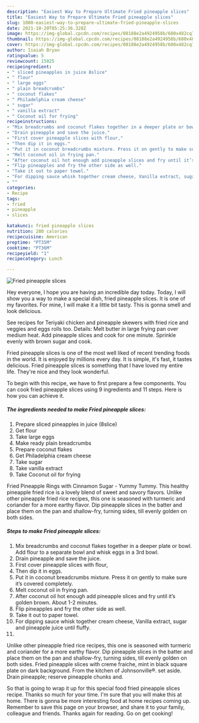 ```yaml
---
description: "Easiest Way to Prepare Ultimate Fried pineapple slices"
title: "Easiest Way to Prepare Ultimate Fried pineapple slices"
slug: 1080-easiest-way-to-prepare-ultimate-fried-pineapple-slices
date: 2021-10-20T05:25:36.328Z
image: https://img-global.cpcdn.com/recipes/08188e2a4924958b/680x482cq70/fried-pineapple-slices-recipe-main-photo.jpg
thumbnail: https://img-global.cpcdn.com/recipes/08188e2a4924958b/680x482cq70/fried-pineapple-slices-recipe-main-photo.jpg
cover: https://img-global.cpcdn.com/recipes/08188e2a4924958b/680x482cq70/fried-pineapple-slices-recipe-main-photo.jpg
author: Isaiah Bryan
ratingvalue: 5
reviewcount: 15025
recipeingredient:
- " sliced pineapples in juice 8slice"
- " flour"
- " large eggs"
- " plain breadcrumbs"
- " coconut flakes"
- " Philadelphia cream cheese"
- " sugar"
- " vanilla extract"
- " Coconut oil for frying"
recipeinstructions:
- "Mix breadcrumbs and coconut flakes together in a deeper plate or bowl. Add flour to a separate bowl and whisk eggs in a 3rd bowl."
- "Drain pineapple and save the juice."
- "First cover pineapple slices with flour,"
- "Then dip it in eggs."
- "Put it in coconut breadcrumbs mixture. Press it on gently to make sure it’s covered completely."
- "Melt coconut oil in frying pan."
- "After coconut oil hot enough add pineapple slices and fry until it’s golden brown. About 1-2 minutes."
- "Flip pineapples and fry the other side as well."
- "Take it out to paper towel."
- "For dipping sauce whisk together cream cheese, Vanilla extract, sugar and pineapple juice until fluffy."
- ""
categories:
- Recipe
tags:
- fried
- pineapple
- slices

katakunci: fried pineapple slices 
nutrition: 280 calories
recipecuisine: American
preptime: "PT35M"
cooktime: "PT36M"
recipeyield: "1"
recipecategory: Lunch

---
```



![Fried pineapple slices](https://img-global.cpcdn.com/recipes/08188e2a4924958b/680x482cq70/fried-pineapple-slices-recipe-main-photo.jpg)

Hey everyone, I hope you are having an incredible day today. Today, I will show you a way to make a special dish, fried pineapple slices. It is one of my favorites. For mine, I will make it a little bit tasty. This is gonna smell and look delicious.

See recipes for Teriyaki chicken and pineapple skewers with fried rice and veggies and eggs rolls too. Details: Melt butter in large frying pan over medium heat. Add pineapple slices and cook for one minute. Sprinkle evenly with brown sugar and cook.

Fried pineapple slices is one of the most well liked of recent trending foods in the world. It is enjoyed by millions every day. It is simple, it's fast, it tastes delicious. Fried pineapple slices is something that I have loved my entire life. They're nice and they look wonderful.


To begin with this recipe, we have to first prepare a few components. You can cook fried pineapple slices using 9 ingredients and 11 steps. Here is how you can achieve it.

<!--inarticleads1-->

##### The ingredients needed to make Fried pineapple slices:

1. Prepare  sliced pineapples in juice (8slice)
1. Get  flour
1. Take  large eggs
1. Make ready  plain breadcrumbs
1. Prepare  coconut flakes
1. Get  Philadelphia cream cheese
1. Take  sugar
1. Take  vanilla extract
1. Take  Coconut oil for frying


Fried Pineapple Rings with Cinnamon Sugar - Yummy Tummy. This healthy pineapple fried rice is a lovely blend of sweet and savory flavors. Unlike other pineapple fried rice recipes, this one is seasoned with turmeric and coriander for a more earthy flavor. Dip pineapple slices in the batter and place them on the pan and shallow-fry, turning sides, till evenly golden on both sides. 

<!--inarticleads2-->

##### Steps to make Fried pineapple slices:

1. Mix breadcrumbs and coconut flakes together in a deeper plate or bowl. Add flour to a separate bowl and whisk eggs in a 3rd bowl.
1. Drain pineapple and save the juice.
1. First cover pineapple slices with flour,
1. Then dip it in eggs.
1. Put it in coconut breadcrumbs mixture. Press it on gently to make sure it’s covered completely.
1. Melt coconut oil in frying pan.
1. After coconut oil hot enough add pineapple slices and fry until it’s golden brown. About 1-2 minutes.
1. Flip pineapples and fry the other side as well.
1. Take it out to paper towel.
1. For dipping sauce whisk together cream cheese, Vanilla extract, sugar and pineapple juice until fluffy.
1. 


Unlike other pineapple fried rice recipes, this one is seasoned with turmeric and coriander for a more earthy flavor. Dip pineapple slices in the batter and place them on the pan and shallow-fry, turning sides, till evenly golden on both sides. Fried pineapple slices with creme fraiche, mint in black square plate on dark background. From the kitchen of Johnsonville®. set aside. Drain pineapple; reserve pineapple chunks and. 

So that is going to wrap it up for this special food fried pineapple slices recipe. Thanks so much for your time. I'm sure that you will make this at home. There is gonna be more interesting food at home recipes coming up. Remember to save this page on your browser, and share it to your family, colleague and friends. Thanks again for reading. Go on get cooking!
